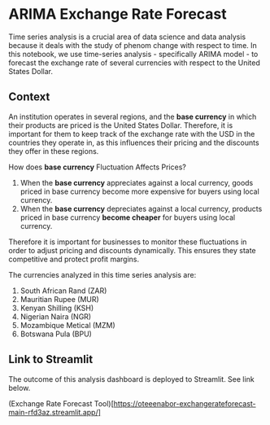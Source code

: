 # ARIMA Exchange Rate Forecast

Time series analysis is a crucial area of data science and data analysis because it deals with the study of phenom change with respect to time. In this notebook, we use time-series analysis - specifically ARIMA model - to forecast the exchange rate of several currencies with respect to the United States Dollar. 

## Context
An institution operates in several regions, and the **base currency** in which their products are priced is the United States Dollar. Therefore, it is important for them to keep track of the exchange rate with the USD in the countries they operate in, as this influences their pricing and the discounts they offer in these regions.

How does **base currency** Fluctuation Affects Prices?
1. When the **base currency** appreciates against a local currency, goods priced in base currency become more expensive for buyers using local currency.
2. When the **base currency** depreciates against a local currency, products priced in base currency **become cheaper** for buyers using local currency.

Therefore it is important for businesses to monitor these fluctuations in order to adjust pricing and discounts dynamically. This ensures they state competitive and protect profit margins. 

The currencies analyzed in this time series analysis are:
1. South African Rand (ZAR)
2. Mauritian Rupee (MUR)
3. Kenyan Shilling (KSH)
4. Nigerian Naira (NGR)
5. Mozambique Metical (MZM)
6. Botswana Pula (BPU)



## Link to Streamlit
The outcome of this analysis dashboard is deployed to Streamlit. See link below. 

(Exchange Rate Forecast Tool)[https://oteeenabor-exchangerateforecast-main-rfd3az.streamlit.app/]